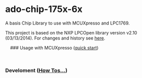 ado-chip-175x-6x
================

A basis Chip Library to use with MCUXpresso and LPC1769.

This project is based on the NXP LPCOpen library version v2.10 (03/13/2014). For
changes and history see [here](doc/develop/changes.md).

 
  \#\#\# Usage with MCUXpresso ([quick start](doc/usage/quickstart.md))

 

###  Develoment ([How Tos...](doc/develop/howto.md))

 
